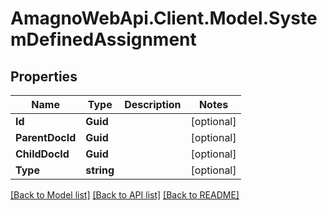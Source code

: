 
# AmagnoWebApi.Client.Model.SystemDefinedAssignment

## Properties

Name | Type | Description | Notes
------------ | ------------- | ------------- | -------------
**Id** | **Guid** |  | [optional] 
**ParentDocId** | **Guid** |  | [optional] 
**ChildDocId** | **Guid** |  | [optional] 
**Type** | **string** |  | [optional] 

[[Back to Model list]](../README.md#documentation-for-models)
[[Back to API list]](../README.md#documentation-for-api-endpoints)
[[Back to README]](../README.md)

